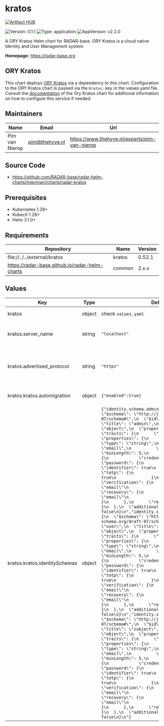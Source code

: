 

# kratos
[![Artifact HUB](https://img.shields.io/endpoint?url=https://artifacthub.io/badge/repository/kratos)](https://artifacthub.io/packages/helm/radar-base/kratos)

![Version: 0.1.1](https://img.shields.io/badge/Version-0.1.1-informational?style=flat-square) ![Type: application](https://img.shields.io/badge/Type-application-informational?style=flat-square) ![AppVersion: v2.2.0](https://img.shields.io/badge/AppVersion-v2.2.0-informational?style=flat-square)

A ORY Kratos Helm chart for RADAR-base. ORY Kratos is a cloud native Identity and User Management system.

**Homepage:** <https://radar-base.org>

## ORY Kratos

This chart deploys [ORY Kratos](https://www.ory.sh/kratos/) via a dependency to this chart. Configuration to the ORY Kratos chart is passed via the `Kratos:` key in the values.yaml file.
Consult the [documentation](https://artifacthub.io/packages/helm/ory/kratos) of the Ory Kratos chart for additional information on how to configure this service if needed.

## Maintainers

| Name | Email | Url |
| ---- | ------ | --- |
| Pim van Nierop | <pim@thehyve.nl> | <https://www.thehyve.nl/experts/pim-van-nierop> |

## Source Code

* <https://github.com/RADAR-base/radar-helm-charts/tree/main/charts/radar-kratos>

## Prerequisites
* Kubernetes 1.28+
* Kubectl 1.28+
* Helm 3.1.0+

## Requirements

| Repository | Name | Version |
|------------|------|---------|
| file://../../external/kratos | kratos | 0.52.1 |
| https://radar-base.github.io/radar-helm-charts | common | 2.x.x |

## Values

| Key | Type | Default | Description |
|-----|------|---------|-------------|
| kratos | object | check `values.yaml` | Ory Kratos configuration |
| kratos.server_name | string | `"localhost"` | Hostname for the Kratos service |
| kratos.advertised_protocol | string | `"https"` | Protocol for the Kratos service (allowed values: http, https) |
| kratos.kratos.automigration | object | `{"enabled":true}` | Enables database migration |
| kratos.kratos.identitySchemas | object | `{"identity.schema.admin.json":"{\n  \"$schema\": \"http://json-schema.org/draft-07/schema#\",\n  \"$id\": \"admin\",\n  \"title\": \"admin\",\n  \"type\": \"object\",\n  \"properties\": {\n    \"traits\": {\n      \"type\": \"object\",\n      \"properties\": {\n        \"email\": {\n          \"type\": \"string\",\n          \"format\": \"email\",\n          \"title\": \"E-Mail\",\n          \"minLength\": 5,\n          \"ory.sh/kratos\": {\n            \"credentials\": {\n              \"password\": {\n                \"identifier\": true\n              },\n              \"totp\": {\n                \"account_name\": true\n              }\n            },\n            \"verification\": {\n              \"via\": \"email\"\n            },\n            \"recovery\": {\n              \"via\": \"email\"\n            }\n          }\n        }\n      },\n      \"required\": [\"email\"]\n    }\n  },\n  \"additionalProperties\": false\n}\n","identity.schema.researcher.json":"{\n  \"$schema\": \"http://json-schema.org/draft-07/schema#\",\n  \"$id\": \"user\",\n  \"title\": \"user\",\n  \"type\": \"object\",\n  \"properties\": {\n    \"traits\": {\n      \"type\": \"object\",\n      \"properties\": {\n        \"email\": {\n          \"type\": \"string\",\n          \"format\": \"email\",\n          \"title\": \"E-Mail\",\n          \"minLength\": 5,\n          \"ory.sh/kratos\": {\n            \"credentials\": {\n              \"password\": {\n                \"identifier\": true\n              },\n              \"totp\": {\n                \"account_name\": true\n              }\n            },\n            \"verification\": {\n              \"via\": \"email\"\n            },\n            \"recovery\": {\n              \"via\": \"email\"\n            }\n          }\n        }\n      },\n      \"required\": [\"email\"]\n    }\n  },\n  \"additionalProperties\": false\n}\n","identity.schema.subject.json":"{\n  \"$schema\": \"http://json-schema.org/draft-07/schema#\",\n  \"$id\": \"subject\",\n  \"title\": \"subject\",\n  \"type\": \"object\",\n  \"properties\": {\n    \"traits\": {\n      \"type\": \"object\",\n      \"properties\": {\n        \"email\": {\n          \"type\": \"string\",\n          \"format\": \"email\",\n          \"title\": \"E-Mail\",\n          \"minLength\": 5,\n          \"ory.sh/kratos\": {\n            \"credentials\": {\n              \"password\": {\n                \"identifier\": true\n              },\n              \"totp\": {\n                \"account_name\": true\n              }\n            },\n            \"verification\": {\n              \"via\": \"email\"\n            },\n            \"recovery\": {\n              \"via\": \"email\"\n            }\n          }\n        }\n      },\n      \"required\": [\"email\"]\n    }\n  },\n  \"additionalProperties\": false\n}\n"}` | You can add multiple identity schemas here. You can pass JSON schema using `--set-file` Helm CLI argument. |
